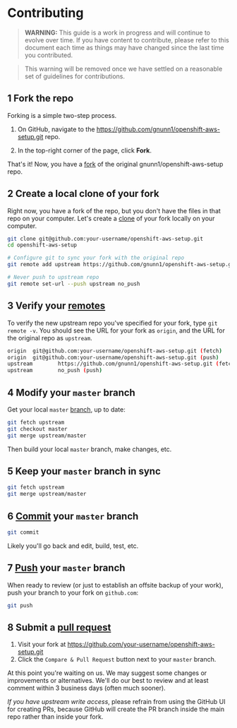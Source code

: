 # Contributing

> **WARNING:** This guide is a work in progress and will continue to evolve over time. If you have content to contribute, please refer to this document each time as things may have changed since the last time you contributed.

> This warning will be removed once we have settled on a reasonable set of guidelines for contributions.

## 1 Fork the repo

Forking is a simple two-step process.

1. On GitHub, navigate to the <https://github.com/gnunn1/openshift-aws-setup.git> repo.

2. In the top-right corner of the page, click **Fork**.

That's it! Now, you have a [fork][git-fork] of the original gnunn1/openshift-aws-setup repo.

## 2 Create a local clone of your fork

Right now, you have a fork of the repo, but you don't have the files in that repo on your computer. Let's create a [clone][git-clone] of your fork locally on your computer.

```sh
git clone git@github.com:your-username/openshift-aws-setup.git
cd openshift-aws-setup

# Configure git to sync your fork with the original repo
git remote add upstream https://github.com/gnunn1/openshift-aws-setup.git

# Never push to upstream repo
git remote set-url --push upstream no_push
```

## 3 Verify your [remotes][git-remotes]

To verify the new upstream repo you've specified for your fork, type `git remote -v`. You should see the URL for your fork as `origin`, and the URL for the original repo as `upstream`.

```sh
origin  git@github.com:your-username/openshift-aws-setup.git (fetch)
origin  git@github.com:your-username/openshift-aws-setup.git (push)
upstream        https://github.com/gnunn1/openshift-aws-setup.git (fetch)
upstream        no_push (push)
```

## 4 Modify your `master` branch

Get your local `master` [branch][git-branch], up to date:

```sh
git fetch upstream
git checkout master
git merge upstream/master
```

Then build your local `master` branch, make changes, etc.

## 5 Keep your `master` branch in sync

```sh
git fetch upstream
git merge upstream/master
```

## 6 [Commit][git-commit] your `master` branch

```sh
git commit
```

Likely you'll go back and edit, build, test, etc.

## 7 [Push][git-push] your `master` branch

When ready to review (or just to establish an offsite backup of your work), push your branch to your fork on `github.com`:

```sh
git push
```

## 8 Submit a [pull request][pr]

1. Visit your fork at <https://github.com/your-username/openshift-aws-setup.git>
2. Click the `Compare & Pull Request` button next to your `master` branch.

At this point you're waiting on us. We may suggest some changes or improvements or alternatives. We'll do our best to review and at least comment within 3 business days (often much sooner).

_If you have upstream write access_, please refrain from using the GitHub UI for creating PRs, because GitHub will create the PR branch inside the main repo rather than inside your fork.

[git-branch]: https://git-scm.com/docs/git-branch
[git-clone]: https://git-scm.com/docs/git-clone
[git-commit]: https://git-scm.com/docs/git-commit
[git-fork]: https://help.github.com/articles/fork-a-repo/
[git-push]: https://git-scm.com/docs/git-push
[git-remotes]: https://git-scm.com/book/en/v2/Git-Basics-Working-with-Remotes
[pr]: https://github.com/gnunn1/openshift-aws-setup.git/compare/
